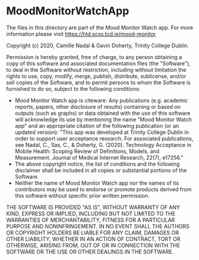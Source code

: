 # MoodMonitorWatchApp
The files in this directory are part of the Mood Monitor Watch app.
 For more information please visit https://htd.scss.tcd.ie/mood-monitor
 
 Copyright (c) 2020, Camille Nadal & Gavin Doherty, Trinity College Dublin.
 
 Permission is hereby granted, free of charge, to any person obtaining a copy of this software
 and associated documentation files (the "Software"), to deal in the Software without restriction,
 including without limitation the rights to use, copy, modify, merge, publish, distribute, sublicense,
 and/or sell copies of the Software, and to permit persons to whom the Software is furnished to do so,
 subject to the following conditions:
 * Mood Monitor Watch app is citeware:
 Any publications (e.g. academic reports, papers, other disclosure of results) containing
 or based on outputs (such as graphs) or data obtained with the use of this software will
 acknowledge its use by mentioning the name "Mood Monitor Watch app" and an appropriate
 citation of the following publication (or an updated version): "This app was developed at
 Trinity College Dublin in order to support user acceptance research. For associated
 publications, see Nadal, C., Sas, C., & Doherty, G. (2020). Technology Acceptance in Mobile
 Health: Scoping Review of Definitions, Models, and Measurement. Journal of Medical Internet
 Research, 22(7), e17256."
 * The above copyright notice, the list of conditions and the following disclaimer shall be
 included in all copies or substantial portions of the Software.
 * Neither the name of Mood Monitor Watch app nor the names of its contributors may be used to
 endorse or promote products derived from this software without specific prior written
 permission.
 
 THE SOFTWARE IS PROVIDED "AS IS", WITHOUT WARRANTY OF ANY KIND, EXPRESS OR IMPLIED, INCLUDING BUT NOT
 LIMITED TO THE WARRANTIES OF MERCHANTABILITY, FITNESS FOR A PARTICULAR PURPOSE AND NONINFRINGEMENT.
 IN NO EVENT SHALL THE AUTHORS OR COPYRIGHT HOLDERS BE LIABLE FOR ANY CLAIM, DAMAGES OR OTHER LIABILITY, WHETHER IN AN ACTION OF CONTRACT, TORT OR OTHERWISE, ARISING FROM, OUT OF OR IN CONNECTION WITH THE SOFTWARE OR THE USE OR OTHER DEALINGS IN THE SOFTWARE.
